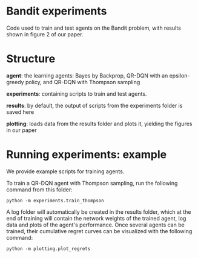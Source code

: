# Bandit experiments
Code used to train and test agents on the Bandit problem, with results shown in figure 2 of our paper.

# Structure

**agent**: the learning agents: Bayes by Backprop, QR-DQN with an epsilon-greedy policy, and QR-DQN with Thompson sampling

**experiments**: containing scripts to train and test agents.

**results**: by default, the output of scripts from the experiments folder is saved here

**plotting**: loads data from the results folder and plots it, yielding the figures in our paper

# Running experiments: example
We provide example scripts for training agents.

To train a QR-DQN agent with Thompson sampling, run the following command from this folder:

```
python -m experiments.train_thompson
```

A log folder will automatically be created in the results folder, which at the end of training will contain the network weights of the trained agent, log data and plots of the agent's performance. Once several agents can be trained, their cumulative regret curves can be visualized with the following command:

```
python -m plotting.plot_regrets
```

